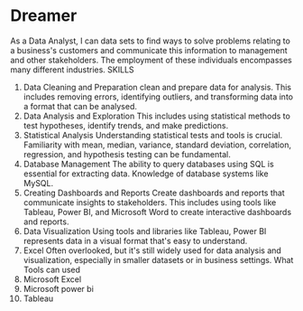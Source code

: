 # Dreamer
As a Data Analyst, I can data sets to find ways to solve problems relating to a business's customers and communicate this information to management and other stakeholders. The employment of these individuals encompasses many different industries.
SKILLS
1. Data Cleaning and Preparation
clean and prepare data for analysis. This includes removing errors, identifying outliers, and transforming data into a format that can be analysed.
2. Data Analysis and Exploration
This includes using statistical methods to test hypotheses, identify trends, and make predictions.
3. Statistical Analysis
Understanding statistical tests and tools is crucial. Familiarity with mean, median, variance, standard deviation, correlation, regression, and hypothesis testing can be fundamental.
4. Database Management
The ability to query databases using SQL is essential for extracting data.
Knowledge of database systems like MySQL.
5. Creating Dashboards and Reports
Create dashboards and reports that communicate insights to stakeholders. This includes using tools like Tableau, Power BI, and Microsoft Word to create interactive dashboards and reports.
6. Data Visualization
Using tools and libraries like Tableau, Power BI represents data in a visual format that's easy to understand.
7. Excel
Often overlooked, but it's still widely used for data analysis and visualization, especially in smaller datasets or in business settings. 
What Tools can used
1. Microsoft Excel
2. Microsoft power bi
3. Tableau 
